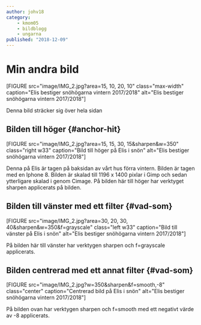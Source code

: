 ```yaml
---
author: johv18
category:
    - kmom05
    - bildblogg
    - ungarna
published: "2018-12-09"
---
```

Min andra bild
==================================

[FIGURE src="image/IMG_2.jpg?area=15, 10, 20, 10" class="max-width" caption="Elis bestiger snöhögarna vintern 2017/2018" alt="Elis bestiger snöhögarna vintern 2017/2018"]

<!--more-->
Denna bild sträcker sig över hela sidan

## Bilden till höger {#anchor-hit}

[FIGURE src="image/IMG_2.jpg?area=15, 15, 30, 15&sharpen&w=350" class="right w33" caption="Bild till höger på Elis i snön" alt="Elis bestiger snöhögarna vintern 2017/2018"]

Denna på Elis är tagen på baksidan av vårt hus förra vintern. Bilden är tagen med en Iphone 8. Bilden är skalad till 1196 x 1400 pixlar i Gimp och sedan ytterligare skalad i genom Cimage. På bilden här till höger har verktyget sharpen applicerats på bilden.




##  Bilden till vänster med ett filter {#vad-som}

[FIGURE src="image/IMG_2.jpg?area=30, 20, 30, 40&sharpen&w=350&f=grayscale" class="left w33" caption="Bild till vänster på Elis i snön" alt="Elis bestiger snöhögarna vintern 2017/2018"]

På bilden här till vänster har verktygen sharpen och f=grayscale applicerats.

##  Bilden centrerad med ett annat filter {#vad-som}

[FIGURE src="image/IMG_2.jpg?w=350&sharpen&f=smooth,-8" class="center" caption="Centrerad bild på Elis i snön" alt="Elis bestiger snöhögarna vintern 2017/2018"]

På bilden ovan har verktygen sharpen och f=smooth med ett negativt värde av -8 applicerats.
